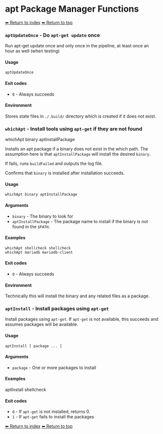 # apt Package Manager Functions

[⬅ Return to index](index.md)
[⬅ Return to top](../index.md)


### `aptUpdateOnce` - Do `apt-get update` once

Run apt-get update once and only once in the pipeline, at least
once an hour as well (when testing)

#### Usage

    aptUpdateOnce

#### Exit codes

- `0` - Always succeeds

#### Environment

Stores state files in `./.build/` directory which is created if it does not exist.

### `whichApt` - Install tools using `apt-get` if they are not found

whichApt binary aptInstallPackage

Installs an apt package if a binary does not exist in the which path.
The assumption here is that `aptInstallPackage` will install the desired `binary`.

If fails, runs `buildFailed` and outputs the log file.

Confirms that `binary` is installed after installation succeeds.

#### Usage

    whichApt binary aptInstallPackage

#### Arguments

- `binary` - The binary to look for
- `aptInstallPackage` - The package name to install if the binary is not found in the `$PATH`.

#### Examples

    whichApt shellcheck shellcheck
    whichApt mariadb mariadb-client

#### Exit codes

- `0` - Always succeeds

#### Environment

Technically this will install the binary and any related files as a package.

### `aptInstall` - Install packages using `apt-get`

Install packages using `apt-get`. If `apt-get` is not available, this succeeds
and assumes packages will be available.

#### Usage

    aptInstall [ package ... ]

#### Arguments

- `package` - One or more packages to install

#### Examples

aptInstall shellcheck

#### Exit codes

- `0` - If `apt-get` is not installed, returns 0.
- `1` - If `apt-get` fails to install the packages

[⬅ Return to index](index.md)
[⬅ Return to top](../index.md)
